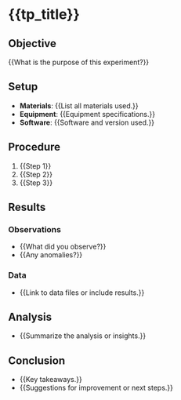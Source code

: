# {{tp_title}}

## Objective
{{What is the purpose of this experiment?}}

## Setup
- **Materials**: {{List all materials used.}}
- **Equipment**: {{Equipment specifications.}}
- **Software**: {{Software and version used.}}

## Procedure
1. {{Step 1}}
2. {{Step 2}}
3. {{Step 3}}

## Results
### Observations
- {{What did you observe?}}
- {{Any anomalies?}}

### Data
- {{Link to data files or include results.}}

## Analysis
- {{Summarize the analysis or insights.}}

## Conclusion
- {{Key takeaways.}}
- {{Suggestions for improvement or next steps.}}

